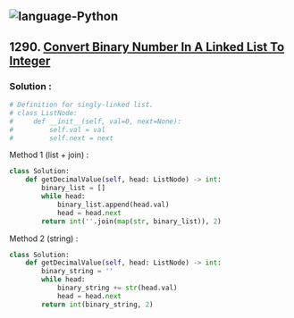 ![language-Python](https://img.shields.io/badge/%20-Python-ffd43b?style=for-the-badge&logo=PYTHON)
---

## 1290. [Convert Binary Number In A Linked List To Integer](https://leetcode.com/problems/convert-binary-number-in-a-linked-list-to-integer)

### Solution :

```python
# Definition for singly-linked list.
# class ListNode:
#     def __init__(self, val=0, next=None):
#         self.val = val
#         self.next = next
```

Method 1 (list + join) :
```python
class Solution:
    def getDecimalValue(self, head: ListNode) -> int:
        binary_list = []
        while head:
            binary_list.append(head.val)
            head = head.next
        return int(''.join(map(str, binary_list)), 2)
```

Method 2 (string) :
```python
class Solution:
    def getDecimalValue(self, head: ListNode) -> int:
        binary_string = ''
        while head:
            binary_string += str(head.val)
            head = head.next
        return int(binary_string, 2)
```
